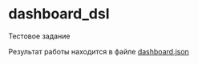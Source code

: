 # dashboard_dsl
Тестовое задание

Результат работы находится в файле
[dashboard.json](https://github.com/7mirnoff/dashboard_dsl/blob/main/dashboard.json)
